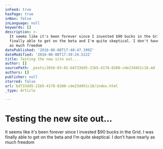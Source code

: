 ```yaml
---
inFeed: true
hasPage: true
inNav: false
inLanguage: null
keywords: []
description: >-
  It seems like it's been forever since I invested $90 bucks in the Grid. I was
  finally able to get on the beta and I'm quite skeptical. I don't have nearly
  as much freedom 
datePublished: '2016-06-08T17:40:47.399Z'
dateModified: '2016-06-08T17:39:24.522Z'
title: Testing the new site out...
author: []
sourcePath: _posts/2016-03-01-bd733dd5-21b5-4178-8280-cde23d451c18.md
authors: []
publisher: null
starred: false
url: bd733dd5-21b5-4178-8280-cde23d451c18/index.html
_type: Article

---
```

# Testing the new site out...

It seems like it's been forever since I invested $90 bucks in the Grid. I was finally able to get on the beta and I'm quite skeptical. I don't have nearly as much freedom